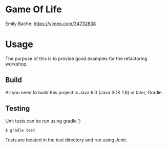 # Game Of Life

Emily Bache: https://vimeo.com/34732838

# Usage

The purpose of this is to provide good examples for the refactoring workshop.

Build
-----

All you need to build this project is Java 6.0 (Java SDK 1.6) or later, Gradle.

Testing
-------

Unit tests can be run using gradle [1]:

    $ gradle test

[1]: http://gradle.org/

Tests are located in the test directory and run using Junit.
